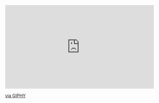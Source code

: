 <iframe src="https://giphy.com/embed/PjnAq0VOgjYacv9nqF" width="480" height="270" frameBorder="0" class="giphy-embed" allowFullScreen></iframe><p><a href="https://giphy.com/gifs/hostinger-typing-im-on-it-typin-PjnAq0VOgjYacv9nqF">via GIPHY</a> </p>
